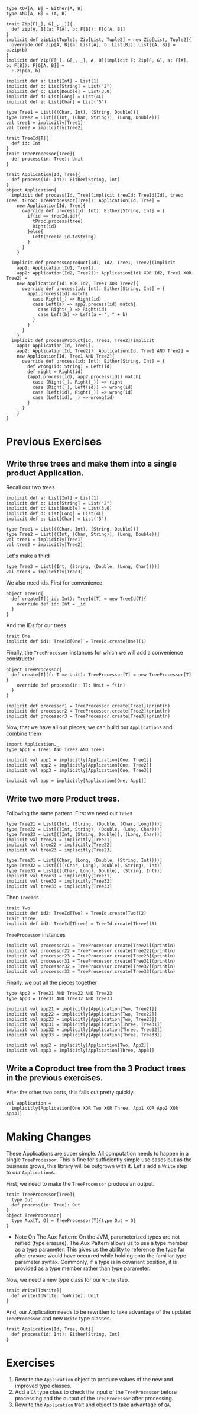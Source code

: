 ```tut:invisible
type XOR[A, B] = Either[A, B]
type AND[A, B] = (A, B)

trait Zip[F[_], G[_, _]]{
  def zip[A, B](a: F[A], b: F[B]): F[G[A, B]]
}
implicit def zipListTuple2: Zip[List, Tuple2] = new Zip[List, Tuple2]{
  override def zip[A, B](a: List[A], b: List[B]): List[(A, B)] = a.zip(b)
}
implicit def zip[F[_], G[_, _], A, B](implicit F: Zip[F, G], a: F[A], b: F[B]): F[G[A, B]] =
  F.zip(a, b)

implicit def a: List[Int] = List(1)
implicit def b: List[String] = List("2")
implicit def c: List[Double] = List(3.0)
implicit def d: List[Long] = List(4L)
implicit def e: List[Char] = List('5')

type Tree1 = List[((Char, Int), (String, Double))]
type Tree2 = List[((Int, (Char, String)), (Long, Double))]
val tree1 = implicitly[Tree1]
val tree2 = implicitly[Tree2]

trait TreeId[T]{
  def id: Int
}
trait TreeProcessor[Tree]{
  def process(in: Tree): Unit
}

trait Application[Id, Tree]{
  def process(id: Int): Either[String, Int]
}
object Application{
  implicit def process[Id, Tree](implicit treeId: TreeId[Id], tree: Tree, tProc: TreeProcessor[Tree]): Application[Id, Tree] =
    new Application[Id, Tree]{
      override def process(id: Int): Either[String, Int] = {
        if(id == treeId.id){
          tProc.process(tree)
          Right(id)
        }else{
          Left(treeId.id.toString)
        }
      }
    }

  implicit def processCoproduct[Id1, Id2, Tree1, Tree2](implicit
    app1: Application[Id1, Tree1],
    app2: Application[Id2, Tree2]): Application[Id1 XOR Id2, Tree1 XOR Tree2] =
    new Application[Id1 XOR Id2, Tree1 XOR Tree2]{
      override def process(id: Int): Either[String, Int] = {
        app1.process(id) match{
          case Right(_) => Right(id)
          case Left(a) => app2.process(id) match{
            case Right(_) => Right(id)
            case Left(b) => Left(a + ", " + b)
          }
        }
      }
    }
  implicit def processProduct[Id, Tree1, Tree2](implicit
    app1: Application[Id, Tree1],
    app2: Application[Id, Tree2]): Application[Id, Tree1 AND Tree2] =
    new Application[Id, Tree1 AND Tree2]{
      override def process(id: Int): Either[String, Int] = {
        def wrong(id: String) = Left(id)
        def right = Right(id)
        (app1.process(id), app2.process(id)) match{
          case (Right(_), Right(_)) => right
          case (Right(_), Left(id)) => wrong(id)
          case (Left(id), Right(_)) => wrong(id)
          case (Left(id), _) => wrong(id)
        }
      }
    }
}
```

# Previous Exercises
## Write three trees and make them into a single product Application.
Recall our two trees
```tut:book
implicit def a: List[Int] = List(1)
implicit def b: List[String] = List("2")
implicit def c: List[Double] = List(3.0)
implicit def d: List[Long] = List(4L)
implicit def e: List[Char] = List('5')

type Tree1 = List[((Char, Int), (String, Double))]
type Tree2 = List[((Int, (Char, String)), (Long, Double))]
val tree1 = implicitly[Tree1]
val tree2 = implicitly[Tree2]
```
Let's make a third
```tut:book
type Tree3 = List[(Int, (String, (Double, (Long, Char))))]
val tree3 = implicitly[Tree3]
```
We also need ids. First for convenience
```tut:book
object TreeId{
  def create[T](_id: Int): TreeId[T] = new TreeId[T]{
    override def id: Int = _id
  }
}
```
And the IDs for our trees
```tut:book
trait One
implicit def id1: TreeId[One] = TreeId.create[One](1)
```
Finally, the `TreeProcessor` instances for which we will add a convenience constructor
```tut:book
object TreeProcessor{
  def create[T](f: T => Unit): TreeProcessor[T] = new TreeProcessor[T]{
    override def process(in: T): Unit = f(in)
  }
}

implicit def processor1 = TreeProcessor.create[Tree1](println)
implicit def processor2 = TreeProcessor.create[Tree2](println)
implicit def processor3 = TreeProcessor.create[Tree3](println)
```
Now, that we have all our pieces, we can build our `Application`s and combine them
```tut:book
import Application._
type App1 = Tree1 AND Tree2 AND Tree3

implicit val app1 = implicitly[Application[One, Tree1]]
implicit val app2 = implicitly[Application[One, Tree2]]
implicit val app3 = implicitly[Application[One, Tree3]]

implicit val app = implicitly[Application[One, App1]]
```

## Write two more Product trees.
Following the same pattern. First we need our `Tree`s
```tut:book
type Tree21 = List[(Int, (String, (Double, (Char, Long))))]
type Tree22 = List[((Int, String), (Double, (Long, Char)))]
type Tree23 = List[((Int, (String, Double)), (Long, Char))]
implicit val tree21 = implicitly[Tree21]
implicit val tree22 = implicitly[Tree22]
implicit val tree23 = implicitly[Tree23]

type Tree31 = List[(Char, (Long, (Double, (String, Int))))]
type Tree32 = List[((((Char, Long), Double), String), Int)]
type Tree33 = List[(((Char, Long), Double), (String, Int))]
implicit val tree31 = implicitly[Tree31]
implicit val tree32 = implicitly[Tree32]
implicit val tree33 = implicitly[Tree33]
```
Then `TreeId`s
```tut:book
trait Two
implicit def id2: TreeId[Two] = TreeId.create[Two](2)
trait Three
implicit def id3: TreeId[Three] = TreeId.create[Three](3)
```
`TreeProcessor` instances
```tut:book
implicit val processor21 = TreeProcessor.create[Tree21](println)
implicit val processor22 = TreeProcessor.create[Tree22](println)
implicit val processor23 = TreeProcessor.create[Tree23](println)
implicit val processor31 = TreeProcessor.create[Tree31](println)
implicit val processor32 = TreeProcessor.create[Tree32](println)
implicit val processor33 = TreeProcessor.create[Tree33](println)
```
Finally, we put all the pieces together
```tut:book
type App2 = Tree21 AND Tree22 AND Tree23
type App3 = Tree31 AND Tree32 AND Tree33

implicit val app21 = implicitly[Application[Two, Tree21]]
implicit val app22 = implicitly[Application[Two, Tree22]]
implicit val app23 = implicitly[Application[Two, Tree23]]
implicit val app31 = implicitly[Application[Three, Tree31]]
implicit val app32 = implicitly[Application[Three, Tree32]]
implicit val app33 = implicitly[Application[Three, Tree33]]

implicit val app2 = implicitly[Application[Two, App2]]
implicit val app3 = implicitly[Application[Three, App3]]
```

## Write a Coproduct tree from the 3 Product trees in the previous exercises.
After the other two parts, this falls out pretty quickly.
```tut:book
val application =
  implicitly[Application[One XOR Two XOR Three, App1 XOR App2 XOR App3]]
```

# Making Changes
These Applications are super simple.
All computation needs to happen in a single `TreeProcessor`.
This is fine for sufficiently simple use cases but as the business grows,
this library will be outgrown with it.
Let's add a `Write` step to our `Application`s.

First, we need to make the `TreeProcessor` produce an output.
```tut:book
trait TreeProcessor[Tree]{
  type Out
  def process(in: Tree): Out
}
object TreeProcessor{
  type Aux[T, O] = TreeProcessor[T]{type Out = O}
}
```

- Note On The Aux Pattern: On the JVM, parameterized types are not reified (type erasure). The Aux Pattern allows us to use a type member as a type parameter. This gives us the ability to reference the type far after erasure would have occurred while holding onto the familiar type parameter syntax. Commonly, if a type is in covariant position, it is provided as a type member rather than type parameter.

Now, we need a new type class for our `Write` step.
```tut:book
trait Write[ToWrite]{
  def write(toWrite: ToWrite): Unit
}
```
And, our Application needs to be rewritten to take advantage of the updated `TreeProcessor` and new `Write` type classes.
```tut:book
trait Application[Id, Tree, Out]{
  def process(id: Int): Either[String, Int]
}
```

# Exercises
1. Rewrite the `Application` object to produce values of the new and improved type classes.
2. Add a `QA` type class to check the input of the `TreeProcessor` before processing and the output of the `TreeProcessor` after processing.
3. Rewrite the `Application` trait and object to take advantage of `QA`.
